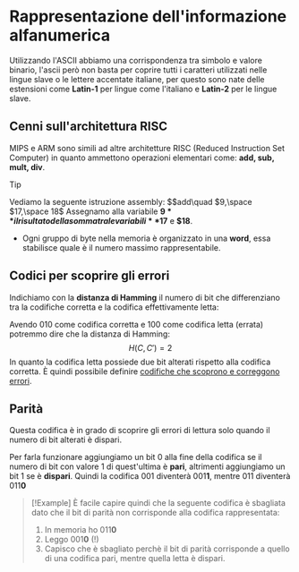 # Rappresentazione dell'informazione alfanumerica
Utilizzando l'ASCII abbiamo una corrispondenza tra simbolo e valore binario, l'ascii però non basta per coprire tutti i caratteri utilizzati nelle lingue slave o le lettere accentate italiane, per questo sono nate delle estensioni come **Latin-1** per lingue come l'italiano e **Latin-2** per le lingue slave.

## Cenni sull'architettura RISC
MIPS e ARM sono simili ad altre architetture RISC (Reduced Instruction Set Computer) in quanto ammettono operazioni elementari come: **add, sub, mult, div**.
>[!Tip]
>Vediamo la seguente istruzione assembly:
>$$add\quad $9,\space $17,\space $18$$
>Assegnamo alla variabile **$9** il risultato della somma tra le variabili **$17** e **$18**.

- Ogni gruppo di byte nella memoria è organizzato in una **word**, essa stabilisce quale è il numero massimo rappresentabile.

## Codici per scoprire gli errori
Indichiamo con la **distanza di Hamming** il numero di bit che differenziano tra la codifiche corretta e la codifica effettivamente letta:

Avendo $010$ come codifica corretta e $100$ come codifica letta (errata) potremmo dire che la distanza di Hamming:
$$H(C,C')=2$$
In quanto la codifica letta possiede due bit alterati rispetto alla codifica corretta.
È quindi possibile definire <u>codifiche che scoprono e correggono errori</u>.

## Parità
Questa codifica è in grado di scoprire gli errori di lettura solo quando il numero di bit alterati è dispari.

Per farla funzionare aggiungiamo un bit $0$ alla fine della codifica se il numero di bit con valore $1$ di quest'ultima è **pari**, altrimenti aggiungiamo un bit $1$ se è **dispari**.
Quindi la codifica 001 diventerà 001**1**, mentre 011 diventerà 011**0**
>[!Example]
>È facile capire quindi che la seguente codifica è sbagliata dato che il bit di parità non corrisponde alla codifica rappresentata:
>1. In memoria ho 011**0**
>2. Leggo 001**0** (!)
>3. Capisco che è sbagliato perchè il bit di parità corrisponde a quello di una codifica pari, mentre quella letta è dispari.

